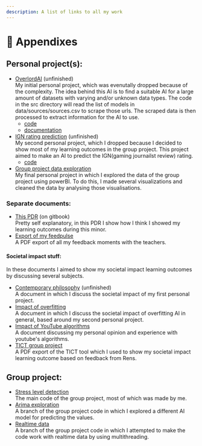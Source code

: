 ```yaml
---
description: A list of links to all my work
---
```


# 📄 Appendixes

## Personal project(s):

* [OverlordAI](https://github.com/CoenBeemer/AI/tree/personalProject) (unfinished)\
  My initial personal project, which was evenutally dropped because of the complexity. The idea behind this AI is to find a suitable AI for a large amount of datasets with varying and/or unknown data types. The code in the src directory will read the list of models in data/sources/sources.csv to scrape those urls. The scraped data is then processed to extract information for the AI to use. &#x20;
  * [code](https://github.com/CoenBeemer/AI/blob/personalProject/src/overlordAI.ipynb)
  * [documentation](https://github.com/CoenBeemer/AI/blob/personalProject/doc/README.md)
* [IGN rating prediction](https://github.com/CoenBeemer/AI/tree/v2) (unfinished)\
  My second personal project, which I dropped because I decided to show most of my learning outcomes in the group project. This project aimed to make an AI to predict the IGN(gaming journailst review) rating.&#x20;
  * [code](https://github.com/CoenBeemer/AI/blob/v2/src/ai.ipynb)
* [Group project data exploration](https://github.com/CoenBeemer/AI/blob/v2/data/DataExploration.pbix)\
  My final personal project in which I explored the data of the group project using powerBI. To do this, I made several visualizations and cleaned the data by analysing those visualisations.

### Separate documents:

* [This PDR](../) (on gitbook)\
  Pretty self explanatory, in this PDR I show how I think I showed my learning outcomes during this minor.
* [Export of my feedpulse](https://github.com/CoenBeemer/AI/blob/v2/doc/FeedPulseExport.pdf)\
  A PDF export of all my feedback moments with the teachers.

#### Societal impact stuff:

In these documents I aimed to show my societal impact learning outcomes by discussing several subjects.

* [Contemporary philosophy](https://github.com/CoenBeemer/AI/blob/personalProject/doc/societal\_impact/contemporary\_philosophy.md) (unfinished)\
  A document in which I discuss the societal impact of my first personal project.
* [Impact of overfitting](https://github.com/CoenBeemer/AI/blob/v2/doc/impact\_of\_overfitting.docx)\
  A document in which I discuss the societal impact of overfitting AI in general, based around my second personal project.
* [Impact of YouTube algorithms](https://github.com/CoenBeemer/AI/blob/v2/doc/societal\_impact.docx)\
  A document discussing my personal opinion and experience with youtube's algorithms.
* [TICT group project](https://github.com/CoenBeemer/AI/blob/v2/doc/TICT%20Stresspatches%20in%20escaperooms%20FULLSCAN.pdf)\
  A PDF export of the TICT tool which I used to show my societal impact learning outcome based on feedback from Rens.

## Group project:

* [Stress level detection](https://github.com/Inn0/STP1StressVisualisation/tree/levelDetection)\
  The main code of the group project, most of which was made by me.
* [Arima exploration](https://github.com/Inn0/STP1StressVisualisation/tree/arima)\
  A branch of the group project code in which I explored a different AI model for predicting the values.
* [Realtime data](https://github.com/Inn0/STP1StressVisualisation/tree/deepHaven)\
  A branch of the group project code in which I attempted to make the code work with realtime data by using multithreading.

